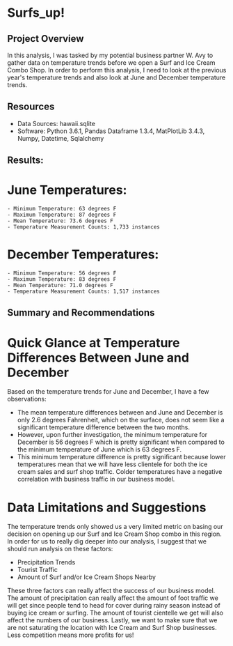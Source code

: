 # Surfs_up!

## Project Overview
In this analysis, I was tasked by my potential business partner W. Avy to gather data on temperature trends before we open a Surf and Ice Cream Combo Shop. In order to perform this analysis, I need to look at the previous year's temperature trends and also look at June and December temperature trends.

## Resources
- Data Sources: hawaii.sqlite
- Software: Python 3.6.1, Pandas Dataframe 1.3.4, MatPlotLib 3.4.3, Numpy, Datetime, Sqlalchemy

## Results:

# June Temperatures:
    - Minimum Temperature: 63 degrees F
    - Maximum Temperature: 87 degrees F
    - Mean Temperature: 73.6 degrees F
    - Temperature Measurement Counts: 1,733 instances
    
# December Temperatures:
    - Minimum Temperature: 56 degrees F
    - Maximum Temperature: 83 degrees F
    - Mean Temperature: 71.0 degrees F
    - Temperature Measurement Counts: 1,517 instances
    
## Summary and Recommendations

# Quick Glance at Temperature Differences Between June and December

Based on the temperature trends for June and December, I have a few observations:

- The mean temperature differences between and June and December is only 2.6 degrees Fahrenheit, which on the surface, does not seem like a significant temperature difference between  the two months.
- However, upon further investigation, the minimum temperature for December is 56 degrees F which is pretty significant when compared to the minimum temperature of June which is 63 degrees F. 
- This minimum temperature difference is pretty significant because lower temperatures mean that we will have less clientele for both the ice cream sales and surf shop traffic. Colder temperatures have a negative correlation with business traffic in our business model.

# Data Limitations and Suggestions

The temperature trends only showed us a very limited metric on basing our decision on opening up our Surf and Ice Cream Shop combo in this region. In order for us to really dig deeper into our analysis, I suggest that we should run analysis on these factors:

- Precipitation Trends
- Tourist Traffic 
- Amount of Surf and/or Ice Cream Shops Nearby

These three factors can really affect the success of our business model. The amount of precipitation can really affect the amount of foot traffic we will get since people tend to head for cover during rainy season instead of buying ice cream or surfing. The amount of tourist cientelle we get will also affect the numbers of our business. Lastly, we want to make sure that we are not saturating the location with Ice Cream and Surf Shop businesses. Less competition means more profits for us!
